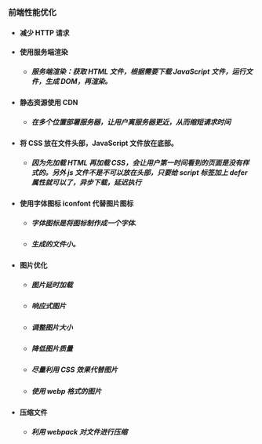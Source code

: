 ### 前端性能优化

- #### 减少 HTTP 请求

- #### 使用服务端渲染

  - ##### 服务端渲染：获取 HTML 文件，根据需要下载 JavaScript 文件，运行文件，生成 DOM，再渲染。

- #### 静态资源使用 CDN

  - ##### 在多个位置部署服务器，让用户离服务器更近，从而缩短请求时间

- #### 将 CSS 放在文件头部，JavaScript 文件放在底部。

  - ##### 因为先加载 HTML 再加载 CSS，会让用户第一时间看到的页面是没有样式的。另外 js 文件不是不可以放在头部，只要给 script 标签加上 defer 属性就可以了，异步下载，延迟执行

- #### 使用字体图标 iconfont 代替图片图标

  - ##### 字体图标是将图标制作成一个字体.
  - ##### 生成的文件小。

- #### 图片优化

  - ##### 图片延时加载
  - ##### 响应式图片
  - ##### 调整图片大小
  - ##### 降低图片质量
  - ##### 尽量利用 CSS 效果代替图片
  - ##### 使用 webp 格式的图片

- #### 压缩文件
  - ##### 利用 webpack 对文件进行压缩
